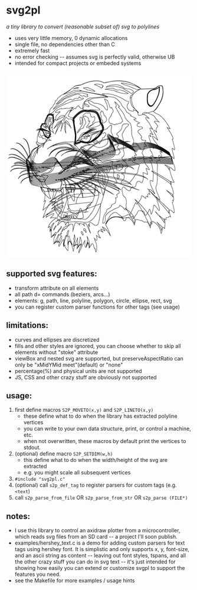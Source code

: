 # svg2pl

*a tiny library to convert (reasonable subset of) svg to polylines*

- uses very little memory, 0 dynamic allocations
- single file, no dependencies other than C
- extremely fast
- no error checking -- assumes svg is perfectly valid, otherwise UB
- intended for compact projects or embeded systems

![](screenshots/0001.png)

## supported svg features:

- transform attribute on all elements
- all path d= commands (beziers, arcs...)
- elements: g, path, line, polyline, polygon, circle, ellipse, rect, svg
- you can register custom parser functions for other tags (see usage)

## limitations:

- curves and ellipses are discretized
- fills and other styles are ignored,
  you can choose whether to skip all elements without "stoke" attribute
- viewBox and nested svg are supported, 
  but preserveAspectRatio can only be "xMidYMid meet"(default) or "none"
- percentage(%) and physical units are not supported
- JS, CSS and other crazy stuff are obviously not supported

## usage:
1. first define macros `S2P_MOVETO(x,y)` and `S2P_LINETO(x,y)`
   - these define what to do when the library has extracted polyline vertices
   - you can write to your own data structure, print, or control a machine, etc.
   - when not overwritten, these macros by default print the vertices to stdout.
2. (optional) define macro `S2P_SETDIM(w,h)`
   - this define what to do when the width/height of the svg are extracted
   - e.g. you might scale all subsequent vertices
3. `#include "svg2pl.c"`
4. (optional) call `s2p_def_tag` to register parsers for custom tags (e.g. `<text`)
5. call `s2p_parse_from_file` OR `s2p_parse_from_str` OR `s2p_parse (FILE*)`


## notes:
   - I use this library to control an axidraw plotter from a microcontroller, which reads svg files from an SD card -- a project I'll soon publish.
   - examples/hershey_text.c is a demo for adding custom parsers for text tags using hershey font. It is simplistic and only supports x, y, font-size, and an ascii string as content -- leaving out font styles, tspans, and all the other crazy stuff you can do in svg text -- it's just intended for showing how easily you can extend or customize svgpl to support the features you need.
   - see the Makefile for more examples / usage hints

